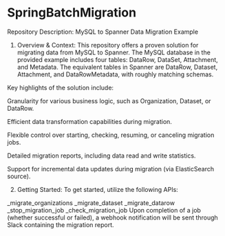 # SpringBatchMigration
Repository Description: MySQL to Spanner Data Migration Example

1. Overview & Context:
This repository offers a proven solution for migrating data from MySQL to Spanner. The MySQL database in the provided example includes four tables: DataRow, DataSet, Attachment, and Metadata. The equivalent tables in Spanner are DataRow, Dataset, Attachment, and DataRowMetadata, with roughly matching schemas.

Key highlights of the solution include:

Granularity for various business logic, such as Organization, Dataset, or DataRow.

Efficient data transformation capabilities during migration.

Flexible control over starting, checking, resuming, or canceling migration jobs.

Detailed migration reports, including data read and write statistics.

Support for incremental data updates during migration (via ElasticSearch source).

2. Getting Started:
To get started, utilize the following APIs:

_migrate_organizations
_migrate_dataset
_migrate_datarow
_stop_migration_job
_check_migration_job
Upon completion of a job (whether successful or failed), a webhook notification will be sent through Slack containing the migration report.
